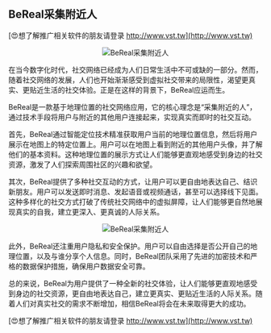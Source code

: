 ## **BeReal采集附近人**

[😍想了解推广相关软件的朋友请登录 http://www.vst.tw](http://www.vst.tw)

 <center><img src="https://vst.tw/MP4/tuiguang/png/8.png" alt="BeReal采集附近人"></center>

在当今数字化时代，社交网络已经成为人们日常生活中不可或缺的一部分。然而，随着社交网络的发展，人们也开始渐渐感受到虚拟社交带来的局限性，渴望更真实、更贴近生活的社交体验。正是在这样的背景下，BeReal应运而生。

BeReal是一款基于地理位置的社交网络应用，它的核心理念是“采集附近的人”，通过技术手段将用户与附近的其他用户连接起来，实现真实而即时的社交互动。

首先，BeReal通过智能定位技术精准获取用户当前的地理位置信息，然后将用户展示在地图上的特定位置上。用户可以在地图上看到附近的其他用户头像，并了解他们的基本资料。这种地理位置的展示方式让人们能够更直观地感受到身边的社交资源，激发了人们探索周围社区的兴趣和欲望。

其次，BeReal提供了多种社交互动的方式，让用户可以更自由地表达自己、结识新朋友。用户可以发送即时消息、发起语音或视频通话，甚至可以选择线下见面。这种多样化的社交方式打破了传统社交网络中的虚拟屏障，让人们能够更自然地展现真实的自我，建立更深入、更真诚的人际关系。

 <center><img src="https://vst.tw/MP4/tuiguang/png/2.png" alt="BeReal采集附近人"></center>

此外，BeReal还注重用户隐私和安全保护。用户可以自由选择是否公开自己的地理位置，以及与谁分享个人信息。同时，BeReal团队采用了先进的加密技术和严格的数据保护措施，确保用户数据安全可靠。

总的来说，BeReal为用户提供了一种全新的社交体验，让人们能够更直观地感受到身边的社交资源，更自由地表达自己，建立更真实、更贴近生活的人际关系。随着人们对真实社交的需求不断增加，相信BeReal将会在未来取得更大的成功。

[😍想了解推广相关软件的朋友请登录 http://www.vst.tw](http://www.vst.tw)



